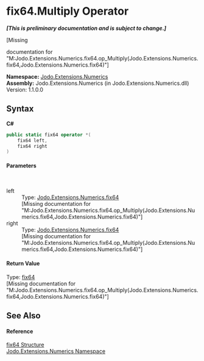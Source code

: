 # fix64.Multiply Operator 
 _**\[This is preliminary documentation and is subject to change.\]**_

\[Missing <summary> documentation for "M:Jodo.Extensions.Numerics.fix64.op_Multiply(Jodo.Extensions.Numerics.fix64,Jodo.Extensions.Numerics.fix64)"\]

**Namespace:**&nbsp;<a href="N_Jodo_Extensions_Numerics">Jodo.Extensions.Numerics</a><br />**Assembly:**&nbsp;Jodo.Extensions.Numerics (in Jodo.Extensions.Numerics.dll) Version: 1.1.0.0

## Syntax

**C#**<br />
``` C#
public static fix64 operator *(
	fix64 left,
	fix64 right
)
```


#### Parameters
&nbsp;<dl><dt>left</dt><dd>Type: <a href="T_Jodo_Extensions_Numerics_fix64">Jodo.Extensions.Numerics.fix64</a><br />\[Missing <param name="left"/> documentation for "M:Jodo.Extensions.Numerics.fix64.op_Multiply(Jodo.Extensions.Numerics.fix64,Jodo.Extensions.Numerics.fix64)"\]</dd><dt>right</dt><dd>Type: <a href="T_Jodo_Extensions_Numerics_fix64">Jodo.Extensions.Numerics.fix64</a><br />\[Missing <param name="right"/> documentation for "M:Jodo.Extensions.Numerics.fix64.op_Multiply(Jodo.Extensions.Numerics.fix64,Jodo.Extensions.Numerics.fix64)"\]</dd></dl>

#### Return Value
Type: <a href="T_Jodo_Extensions_Numerics_fix64">fix64</a><br />\[Missing <returns> documentation for "M:Jodo.Extensions.Numerics.fix64.op_Multiply(Jodo.Extensions.Numerics.fix64,Jodo.Extensions.Numerics.fix64)"\]

## See Also


#### Reference
<a href="T_Jodo_Extensions_Numerics_fix64">fix64 Structure</a><br /><a href="N_Jodo_Extensions_Numerics">Jodo.Extensions.Numerics Namespace</a><br />
